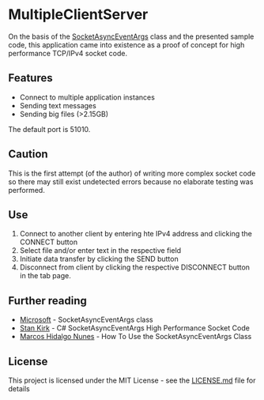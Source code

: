 # MultipleClientServer

On the basis of the [SocketAsyncEventArgs](https://msdn.microsoft.com/en-us/library/system.net.sockets.socketasynceventargs.aspx) class and the presented sample code, this application came into existence as a proof of concept for high performance TCP/IPv4 socket code.

## Features

* Connect to multiple application instances
* Sending text messages
* Sending big files (>2.15GB)

The default port is 51010.

## Caution

This is the first attempt (of the author) of writing more complex socket code so there may still exist undetected errors because no elaborate testing was performed.

## Use

1. Connect to another client by entering hte IPv4 address and clicking the CONNECT button
2. Select file and/or enter text in the respective field
3. Initiate data transfer by clicking the SEND button
4. Disconnect from client by clicking the respective DISCONNECT button in the tab page.

## Further reading

* [Microsoft](https://msdn.microsoft.com/en-us/library/system.net.sockets.socketasynceventargs.aspx) - SocketAsyncEventArgs class
* [Stan Kirk](http://www.codeproject.com/Articles/83102/C-SocketAsyncEventArgs-High-Performance-Socket-Cod) - C# SocketAsyncEventArgs High Performance Socket Code
* [Marcos Hidalgo Nunes](http://www.codeproject.com/Articles/22918/How-To-Use-the-SocketAsyncEventArgs-Class) - How To Use the SocketAsyncEventArgs Class

## License

This project is licensed under the MIT License - see the [LICENSE.md](LICENSE.md) file for details
